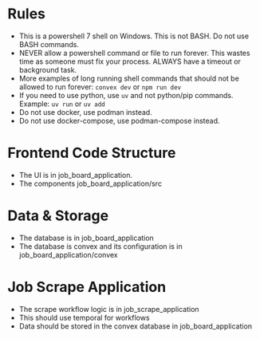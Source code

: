 # Rules
- This is a powershell 7 shell on Windows. This is not BASH. Do not use BASH commands.
- NEVER allow a powershell command or file to run forever. This wastes time as someone must fix your process. ALWAYS have a timeout or background task.
- More examples of long running shell commands that should not be allowed to run forever: `convex dev` or `npm run dev`
- If you need to use python, use `uv` and not python/pip commands. Example: `uv run` or `uv add`
- Do not use docker, use podman instead.
- Do not use docker-compose, use podman-compose instead.

# Frontend Code Structure
- The UI is in job_board_application.
- The components job_board_application/src

# Data & Storage
- The database is in job_board_application
- The database is convex and its configuration is in job_board_application/convex

# Job Scrape Application
- The scrape workflow logic is in job_scrape_application
- This should use temporal for workflows
- Data should be stored in the convex database in job_board_application